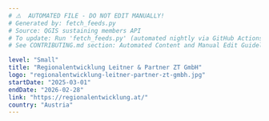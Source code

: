 ```yaml
---
# ⚠️  AUTOMATED FILE - DO NOT EDIT MANUALLY!
# Generated by: fetch_feeds.py
# Source: QGIS sustaining members API
# To update: Run 'fetch_feeds.py' (automated nightly via GitHub Actions)
# See CONTRIBUTING.md section: Automated Content and Manual Edit Guidelines

level: "Small"
title: "Regionalentwicklung Leitner & Partner ZT GmbH"
logo: "regionalentwicklung-leitner-partner-zt-gmbh.jpg"
startDate: "2025-03-01"
endDate: "2026-02-28"
link: "https://regionalentwicklung.at/"
country: "Austria"
---
```

